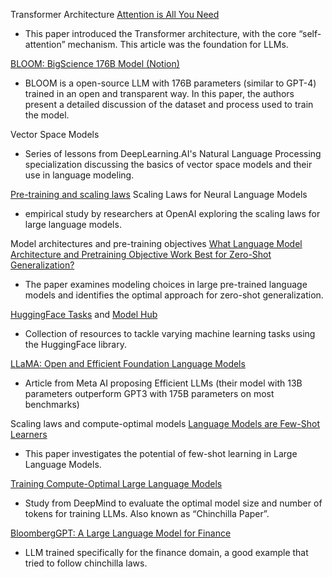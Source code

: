 Transformer Architecture
[Attention is All You Need](https://arxiv.org/pdf/1706.03762.pdf)

- This paper introduced the Transformer architecture, with the core “self-attention” mechanism. This article was the foundation for LLMs.

[BLOOM: BigScience 176B Model (Notion)](https://bigscience.notion.site/BLOOM-BigScience-176B-Model-ad073ca07cdf479398d5f95d88e218c4)

- BLOOM is a open-source LLM with 176B parameters (similar to GPT-4) trained in an open and transparent way. In this paper, the authors present a detailed discussion of the dataset and process used to train the model.

Vector Space Models

- Series of lessons from DeepLearning.AI's Natural Language Processing specialization discussing the basics of vector space models and their use in language modeling.

[Pre-training and scaling laws](https://arxiv.org/abs/2001.08361)
Scaling Laws for Neural Language Models

- empirical study by researchers at OpenAI exploring the scaling laws for large language models.

Model architectures and pre-training objectives
[What Language Model Architecture and Pretraining Objective Work Best for Zero-Shot Generalization?](https://arxiv.org/pdf/2204.05832.pdf)

- The paper examines modeling choices in large pre-trained language models and identifies the optimal approach for zero-shot generalization.

[HuggingFace Tasks](https://huggingface.co/tasks)
 and
[Model Hub](https://huggingface.co/models)

- Collection of resources to tackle varying machine learning tasks using the HuggingFace library.

[LLaMA: Open and Efficient Foundation Language Models](https://arxiv.org/pdf/2302.13971.pdf)

- Article from Meta AI proposing Efficient LLMs (their model with 13B parameters outperform GPT3 with 175B parameters on most benchmarks)

Scaling laws and compute-optimal models
[Language Models are Few-Shot Learners](https://arxiv.org/pdf/2005.14165.pdf)

- This paper investigates the potential of few-shot learning in Large Language Models.

[Training Compute-Optimal Large Language Models](https://arxiv.org/pdf/2203.15556.pdf)

- Study from DeepMind to evaluate the optimal model size and number of tokens for training LLMs. Also known as “Chinchilla Paper”.

[BloombergGPT: A Large Language Model for Finance](https://arxiv.org/pdf/2303.17564.pdf)

- LLM trained specifically for the finance domain, a good example that tried to follow chinchilla laws.
